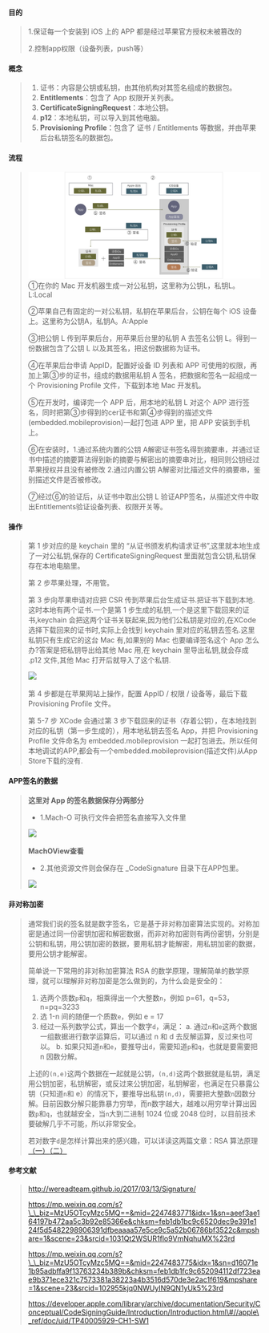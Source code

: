#### 目的

> 1.保证每一个安装到 iOS 上的 APP 都是经过苹果官方授权未被篡改的
>
> 2.控制app权限（设备列表，push等）

#### **概念**

> 1. 证书：内容是公钥或私钥，由其他机构对其签名组成的数据包。
> 2. **Entitlements**：包含了 App 权限开关列表。
> 3. **CertificateSigningRequest**：本地公钥。
> 4. **p12**：本地私钥，可以导入到其他电脑。
> 5. **Provisioning Profile**：包含了 证书 / Entitlements 等数据，并由苹果后台私钥签名的数据包。

#### 流程

> ![](/assets/codesigning.png)①在你的 Mac 开发机器生成一对公私钥，这里称为公钥L，私钥L。L:Local
>
> ②苹果自己有固定的一对公私钥，私钥在苹果后台，公钥在每个 iOS 设备上。这里称为公钥A，私钥A。A:Apple
>
> ③把公钥 L 传到苹果后台，用苹果后台里的私钥 A 去签名公钥 L。得到一份数据包含了公钥 L 以及其签名，把这份数据称为证书。
>
> ④在苹果后台申请 AppID，配置好设备 ID 列表和 APP 可使用的权限，再加上第③步的证书，组成的数据用私钥 A 签名，把数据和签名一起组成一个 Provisioning Profile 文件，下载到本地 Mac 开发机。
>
> ⑤在开发时，编译完一个 APP 后，用本地的私钥 L 对这个 APP 进行签名，同时把第③步得到的cer证书和第④步得到的描述文件\(embedded.mobileprovision\)一起打包进 APP 里，把 APP 安装到手机上。
>
> ⑥在安装时，1.通过系统内置的公钥 A解密证书签名得到摘要串，并通过证书中描述的摘要算法得到新的摘要与解密出的摘要串对比，相同则公钥经过苹果授权并且没有被修改 2.通过内置公钥 A解密对比描述文件的摘要串，鉴别描述文件是否被修改。
>
> ⑦经过⑥的验证后，从证书中取出公钥 L 验证APP签名，从描述文件中取出Entitlements验证设备列表、权限开关等。

#### 操作

> 第 1 步对应的是 keychain 里的 “从证书颁发机构请求证书”,这里就本地生成了一对公私钥,保存的 CertificateSigningRequest 里面就包含公钥,私钥保存在本地电脑里。
>
> 第 2 步苹果处理，不用管。
>
> 第 3 步向苹果申请对应把 CSR 传到苹果后台生成证书.把证书下载到本地.这时本地有两个证书.一个是第 1 步生成的私钥,一个是这里下载回来的证书,keychain 会把这两个证书关联起来,因为他们公私钥是对应的,在XCode选择下载回来的证书时,实际上会找到 keychain 里对应的私钥去签名.这里私钥只有生成它的这台 Mac 有,如果别的 Mac 也要编译签名这个 App 怎么办?答案是把私钥导出给其他 Mac 用,在 keychain 里导出私钥,就会存成 .p12 文件,其他 Mac 打开后就导入了这个私钥.
>
> ![](https://mmbiz.qpic.cn/mmbiz/yoM0qNN7RwbMzODS0N8ZbEkhU1pcPTUdTPicxWImhsZeftvsZaibHHM23kuUyHL7kEgiaicaHmnqbaaRrM9ALK7jgg/640?wx_fmt=other&tp=webp&wxfrom=5&wx_lazy=1&wx_co=1)
>
> 第 4 步都是在苹果网站上操作，配置 AppID / 权限 / 设备等，最后下载 Provisioning Profile 文件。
>
> 第 5-7 步 XCode 会通过第 3 步下载回来的证书（存着公钥），在本地找到对应的私钥（第一步生成的），用本地私钥去签名 App，并把 Provisioning Profile 文件命名为 embedded.mobileprovision 一起打包进去。所以任何本地调试的APP,都会有一个embedded.mobileprovision\(描述文件\)从App Store下载的没有.

#### **APP签名的数据**

> **这里对 App 的签名数据保存分两部分**
>
> * 1.Mach-O 可执行文件会把签名直接写入文件里
>
> ![](https://mmbiz.qpic.cn/mmbiz/yoM0qNN7RwbMzODS0N8ZbEkhU1pcPTUd3bfyMmxjjbNCFMRJjAPTMBSbvZibtETGibvibI2npEs5ge4czZgiciaMGeg/640?wx_fmt=other&tp=webp&wxfrom=5&wx_lazy=1&wx_co=1)
>
> **MachOView查看**
>
> * 2.其他资源文件则会保存在 \_CodeSignature 目录下在APP包里。
>
> ![](https://mmbiz.qpic.cn/mmbiz/yoM0qNN7RwbMzODS0N8ZbEkhU1pcPTUdJaBuFz8FhUdddZ7m6v8Tj3ZBt9Qqic1P9KcjPrwp68iapMosZEfiarHgg/640?wx_fmt=other&tp=webp&wxfrom=5&wx_lazy=1&wx_co=1)

#### 非对称加密

> 通常我们说的签名就是数字签名，它是基于非对称加密算法实现的。对称加密是通过同一份密钥加密和解密数据，而非对称加密则有两份密钥，分别是公钥和私钥，用公钥加密的数据，要用私钥才能解密，用私钥加密的数据，要用公钥才能解密。
>
> 简单说一下常用的非对称加密算法 RSA 的数学原理，理解简单的数学原理，就可以理解非对称加密是怎么做到的，为什么会是安全的：
>
> 1. 选两个质数`p`和`q`，相乘得出一个大整数`n`，例如 p=61，q=53，n=pq=3233
> 2. 选 1-n 间的随便一个质数`e`，例如 e = 17
> 3. 经过一系列数学公式，算出一个数字`d`，满足：
>    a. 通过`n`和`e`这两个数据一组数据进行数学运算后，可以通过 n 和 d 去反解运算，反过来也可以。
>    b. 如果只知道`n`和`e`，要推导出`d`，需要知道`p`和`q`，也就是要需要把 n 因数分解。
>
> 上述的`(n,e)`这两个数据在一起就是公钥，`(n,d)`这两个数据就是私钥，满足用公钥加密，私钥解密，或反过来公钥加密，私钥解密，也满足在只暴露公钥（只知道`n`和 e）的情况下，要推导出私钥`(n,d)`，需要把大整数`n`因数分解。目前因数分解只能靠暴力穷举，而n数字越大，越难以用穷举计算出因数`p`和`q`，也就越安全，当`n`大到二进制 1024 位或 2048 位时，以目前技术要破解几乎不可能，所以非常安全。
>
> 若对数字`d`是怎样计算出来的感兴趣，可以详读这两篇文章：RSA 算法原理[（一）](http://www.ruanyifeng.com/blog/2013/06/rsa_algorithm_part_one.html)[（二）](http://www.ruanyifeng.com/blog/2013/07/rsa_algorithm_part_two.html)

#### 

#### **参考文献**

> http://wereadteam.github.io/2017/03/13/Signature/
>
> https://mp.weixin.qq.com/s?\_\_biz=MzU5OTcyMzc5MQ==&mid=2247483771&idx=1&sn=aeef3ae164197b472aa5c3b92e85366e&chksm=feb1db1bc9c6520dec9e391e124f5d5482298906391dfbeaaaa57e5ce9c5a52b06786bf3522c&mpshare=1&scene=23&srcid=1031Qt2WSUR1flo9VmNqhuMX%23rd
>
> https://mp.weixin.qq.com/s?\_\_biz=MzU5OTcyMzc5MQ==&mid=2247483775&idx=1&sn=d16071e1b95adbffa9f13763234b389b&chksm=feb1db1fc9c652094112df723eae9b371ece321c7573381a38223a4b3516d570de3e2ac1f619&mpshare=1&scene=23&srcid=102955kjq0NWUyIN9QN1yUk5%23rd
>
> https://developer.apple.com/library/archive/documentation/Security/Conceptual/CodeSigningGuide/Introduction/Introduction.html\#//apple\_ref/doc/uid/TP40005929-CH1-SW1





